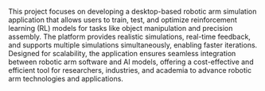 This project focuses on developing a desktop-based robotic arm simulation application that allows users to train, test, and optimize reinforcement learning (RL) models for tasks like object manipulation and precision assembly. The platform provides realistic simulations, real-time feedback, and supports multiple simulations simultaneously, enabling faster iterations. Designed for scalability, the application ensures seamless integration between robotic arm software and AI models, offering a cost-effective and efficient tool for researchers, industries, and academia to advance robotic arm technologies and applications.
